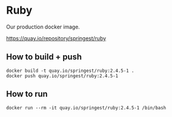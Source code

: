# Ruby

Our production docker image.

https://quay.io/repository/springest/ruby

## How to build + push

```
docker build -t quay.io/springest/ruby:2.4.5-1 .
docker push quay.io/springest/ruby:2.4.5-1
```

## How to run

```
docker run --rm -it quay.io/springest/ruby:2.4.5-1 /bin/bash
```
